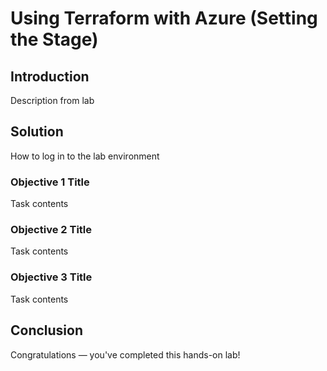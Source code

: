 # Using Terraform with Azure (Setting the Stage)

## Introduction

Description from lab

## Solution

How to log in to the lab environment

### Objective 1 Title

Task contents

### Objective 2 Title

Task contents

### Objective 3 Title

Task contents

## Conclusion

Congratulations — you've completed this hands-on lab!
